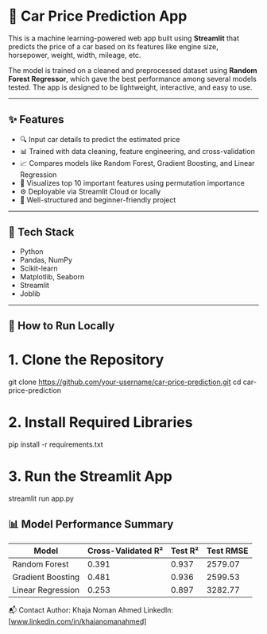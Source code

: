 # 🚗 Car Price Prediction App

This is a machine learning-powered web app built using **Streamlit** that predicts the price of a car based on its features like engine size, horsepower, weight, width, mileage, etc.

The model is trained on a cleaned and preprocessed dataset using **Random Forest Regressor**, which gave the best performance among several models tested. The app is designed to be lightweight, interactive, and easy to use.

---

## ✨ Features

- 🔍 Input car details to predict the estimated price
- 📊 Trained with data cleaning, feature engineering, and cross-validation
- 📈 Compares models like Random Forest, Gradient Boosting, and Linear Regression
- 🔢 Visualizes top 10 important features using permutation importance
- ⚙️ Deployable via Streamlit Cloud or locally
- 📁 Well-structured and beginner-friendly project

---

## 🧠 Tech Stack

- Python
- Pandas, NumPy
- Scikit-learn
- Matplotlib, Seaborn
- Streamlit
- Joblib

---

## 🚀 How to Run Locally


# 1. Clone the Repository

  git clone https://github.com/your-username/car-price-prediction.git
  cd car-price-prediction

# 2. Install Required Libraries
  pip install -r requirements.txt

# 3. Run the Streamlit App

  streamlit run app.py
## 📊 Model Performance Summary
| Model              | Cross-Validated R² | Test R²  | Test RMSE |
|-------------------|--------------------|----------|-----------|
| Random Forest      | 0.391              | 0.937    | 2579.07   |
| Gradient Boosting  | 0.481              | 0.936    | 2599.53   |
| Linear Regression  | 0.253              | 0.897    | 3282.77   |

📬 Contact
Author: Khaja Noman Ahmed
LinkedIn: [www.linkedin.com/in/khajanomanahmed]
